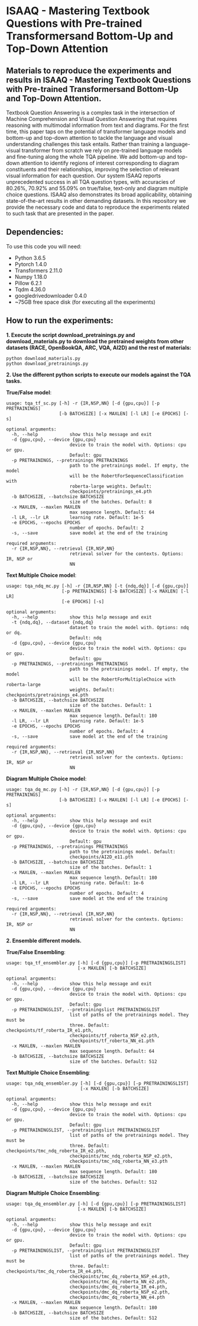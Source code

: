 # ISAAQ - Mastering Textbook Questions with Pre-trained Transformersand Bottom-Up and Top-Down Attention

## Materials to reproduce the experiments and results in **ISAAQ - Mastering Textbook Questions with Pre-trained Transformersand Bottom-Up and Top-Down Attention.**

Textbook Question Answering is a complex task in the intersection of Machine Comprehension and Visual Question Answering that requires reasoning with multimodal information from text and diagrams. For the first time, this paper taps on the potential of transformer language models and bottom-up and top-down attention to tackle the language and visual understanding challenges this task entails. Rather than training a language-visual transformer from scratch we rely on pre-trained language models and fine-tuning along the whole TQA pipeline. We add bottom-up and top-down attention to identify regions of interest corresponding to diagram constituents and their relationships, improving the selection of relevant visual information for each question. Our system ISAAQ reports unprecedented success in all TQA question types, with accuracies of 80.26%, 70.92% and 55.09% on true/false, text-only and diagram multiple choice questions. ISAAQ also demonstrates its broad applicability, obtaining state-of-the-art results in other demanding datasets. In this repository we provide the necessary code and data to reproduce the experiments related to such task that are presented in the paper.


## Dependencies:
To use this code you will need:

* Python 3.6.5
* Pytorch 1.4.0
* Transformers 2.11.0
* Numpy 1.18.0
* Pillow 6.2.1
* Tqdm 4.36.0
* googledrivedownloader 0.4.0
* ~75GB free space disk (for executing all the experiments)

## How to run the experiments:

**1. Execute the script download_pretrainings.py and download_materials.py to download the pretrained weights from other datasets (RACE, OpenBookQA, ARC, VQA, AI2D) and the rest of materials:**

```
python download_materials.py
python download_pretrainings.py
```

**2. Use the different python scripts to execute our models against the TQA tasks.**

**True/False model**:

```
usage: tqa_tf_sc.py [-h] -r {IR,NSP,NN} [-d {gpu,cpu}] [-p PRETRAININGS]
                    [-b BATCHSIZE] [-x MAXLEN] [-l LR] [-e EPOCHS] [-s]

optional arguments:
  -h, --help            show this help message and exit
  -d {gpu,cpu}, --device {gpu,cpu}
                        device to train the model with. Options: cpu or gpu.
                        Default: gpu
  -p PRETRAININGS, --pretrainings PRETRAININGS
                        path to the pretrainings model. If empty, the model
                        will be the RobertForSequenceClassification with
                        roberta-large weights. Default:
                        checkpoints/pretrainings_e4.pth
  -b BATCHSIZE, --batchsize BATCHSIZE
                        size of the batches. Default: 8
  -x MAXLEN, --maxlen MAXLEN
                        max sequence length. Default: 64
  -l LR, --lr LR        learning rate. Default: 1e-5
  -e EPOCHS, --epochs EPOCHS
                        number of epochs. Default: 2
  -s, --save            save model at the end of the training

required arguments:
  -r {IR,NSP,NN}, --retrieval {IR,NSP,NN}
                        retrieval solver for the contexts. Options: IR, NSP or
                        NN

```

**Text Multiple Choice model**:

```
usage: tqa_ndq_mc.py [-h] -r {IR,NSP,NN} [-t {ndq,dq}] [-d {gpu,cpu}]
                     [-p PRETRAININGS] [-b BATCHSIZE] [-x MAXLEN] [-l LR]
                     [-e EPOCHS] [-s]

optional arguments:
  -h, --help            show this help message and exit
  -t {ndq,dq}, --dataset {ndq,dq}
                        dataset to train the model with. Options: ndq or dq.
                        Default: ndq
  -d {gpu,cpu}, --device {gpu,cpu}
                        device to train the model with. Options: cpu or gpu.
                        Default: gpu
  -p PRETRAININGS, --pretrainings PRETRAININGS
                        path to the pretrainings model. If empty, the model
                        will be the RobertForMultipleChoice with roberta-large
                        weights. Default: checkpoints/pretrainings_e4.pth
  -b BATCHSIZE, --batchsize BATCHSIZE
                        size of the batches. Default: 1
  -x MAXLEN, --maxlen MAXLEN
                        max sequence length. Default: 180
  -l LR, --lr LR        learning rate. Default: 1e-5
  -e EPOCHS, --epochs EPOCHS
                        number of epochs. Default: 4
  -s, --save            save model at the end of the training

required arguments:
  -r {IR,NSP,NN}, --retrieval {IR,NSP,NN}
                        retrieval solver for the contexts. Options: IR, NSP or
                        NN
```

**Diagram Multiple Choice model**:

```
usage: tqa_dq_mc.py [-h] -r {IR,NSP,NN} [-d {gpu,cpu}] [-p PRETRAININGS]
                    [-b BATCHSIZE] [-x MAXLEN] [-l LR] [-e EPOCHS] [-s]

optional arguments:
  -h, --help            show this help message and exit
  -d {gpu,cpu}, --device {gpu,cpu}
                        device to train the model with. Options: cpu or gpu.
                        Default: gpu
  -p PRETRAININGS, --pretrainings PRETRAININGS
                        path to the pretrainings model. Default:
                        checkpoints/AI2D_e11.pth
  -b BATCHSIZE, --batchsize BATCHSIZE
                        size of the batches. Default: 1
  -x MAXLEN, --maxlen MAXLEN
                        max sequence length. Default: 180
  -l LR, --lr LR        learning rate. Default: 1e-6
  -e EPOCHS, --epochs EPOCHS
                        number of epochs. Default: 4
  -s, --save            save model at the end of the training

required arguments:
  -r {IR,NSP,NN}, --retrieval {IR,NSP,NN}
                        retrieval solver for the contexts. Options: IR, NSP or
                        NN
```

**2. Ensemble different models.**

**True/False Ensembling**:

```
usage: tqa_tf_ensembler.py [-h] [-d {gpu,cpu}] [-p PRETRAININGSLIST]
                           [-x MAXLEN] [-b BATCHSIZE]

optional arguments:
  -h, --help            show this help message and exit
  -d {gpu,cpu}, --device {gpu,cpu}
                        device to train the model with. Options: cpu or gpu.
                        Default: gpu
  -p PRETRAININGSLIST, --pretrainingslist PRETRAININGSLIST
                        list of paths of the pretrainings model. They must be
                        three. Default: checkpoints/tf_roberta_IR_e1.pth,
                        checkpoints/tf_roberta_NSP_e2.pth,
                        checkpoints/tf_roberta_NN_e1.pth
  -x MAXLEN, --maxlen MAXLEN
                        max sequence length. Default: 64
  -b BATCHSIZE, --batchsize BATCHSIZE
                        size of the batches. Default: 512
```

**Text Multiple Choice Ensembling**:

```
usage: tqa_ndq_ensembler.py [-h] [-d {gpu,cpu}] [-p PRETRAININGSLIST]
                            [-x MAXLEN] [-b BATCHSIZE]

optional arguments:
  -h, --help            show this help message and exit
  -d {gpu,cpu}, --device {gpu,cpu}
                        device to train the model with. Options: cpu or gpu.
                        Default: gpu
  -p PRETRAININGSLIST, --pretrainingslist PRETRAININGSLIST
                        list of paths of the pretrainings model. They must be
                        three. Default: checkpoints/tmc_ndq_roberta_IR_e2.pth,
                        checkpoints/tmc_ndq_roberta_NSP_e2.pth,
                        checkpoints/tmc_ndq_roberta_NN_e3.pth
  -x MAXLEN, --maxlen MAXLEN
                        max sequence length. Default: 180
  -b BATCHSIZE, --batchsize BATCHSIZE
                        size of the batches. Default: 512
```

**Diagram Multiple Choice Ensembling**:

```
usage: tqa_dq_ensembler.py [-h] [-d {gpu,cpu}] [-p PRETRAININGSLIST]
                           [-x MAXLEN] [-b BATCHSIZE]

optional arguments:
  -h, --help            show this help message and exit
  -d {gpu,cpu}, --device {gpu,cpu}
                        device to train the model with. Options: cpu or gpu.
                        Default: gpu
  -p PRETRAININGSLIST, --pretrainingslist PRETRAININGSLIST
                        list of paths of the pretrainings model. They must be
                        three. Default: checkpoints/tmc_dq_roberta_IR_e4.pth,
                        checkpoints/tmc_dq_roberta_NSP_e4.pth,
                        checkpoints/tmc_dq_roberta_NN_e2.pth,
                        checkpoints/dmc_dq_roberta_IR_e4.pth,
                        checkpoints/dmc_dq_roberta_NSP_e2.pth,
                        checkpoints/dmc_dq_roberta_NN_e4.pth
  -x MAXLEN, --maxlen MAXLEN
                        max sequence length. Default: 180
  -b BATCHSIZE, --batchsize BATCHSIZE
                        size of the batches. Default: 512
```
